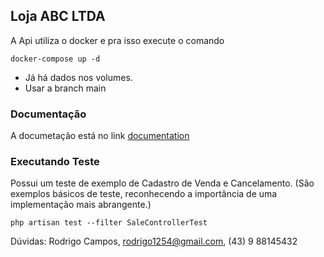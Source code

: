 ## Loja ABC LTDA

A Api utiliza o docker e pra isso execute o comando 

```docker-compose up -d```

* Já há dados nos volumes.
* Usar a branch main

### Documentação

A documetação está no link [documentation](https://documenter.getpostman.com/view/167485/2sA2xcZuaT)

### Executando Teste

Possui um teste de exemplo de Cadastro de Venda e Cancelamento. (São exemplos básicos de teste, reconhecendo a importância de uma implementação mais abrangente.)

```php artisan test --filter SaleControllerTest```

Dúvidas: Rodrigo Campos, rodrigo1254@gmail.com, (43) 9 88145432